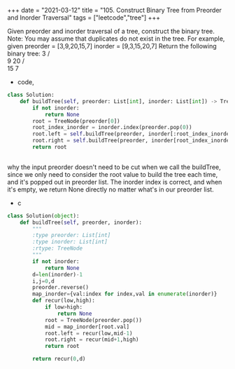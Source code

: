 +++
date = "2021-03-12"
title = "105. Construct Binary Tree from Preorder and Inorder Traversal"
tags = ["leetcode","tree"]
+++

Given preorder and inorder traversal of a tree, construct the binary tree.
Note:
You may assume that duplicates do not exist in the tree.
For example, given
preorder = [3,9,20,15,7] inorder = [9,3,15,20,7]
Return the following binary tree:
     3
   / \
  9  20
    /  \
   15   7

- code, 
```py
class Solution:
    def buildTree(self, preorder: List[int], inorder: List[int]) -> TreeNode:
        if not inorder:
            return None
        root = TreeNode(preorder[0])
        root_index_inorder = inorder.index(preorder.pop(0))
        root.left = self.buildTree(preorder, inorder[:root_index_inorder])
        root.right = self.buildTree(preorder, inorder[root_index_inorder+1:])
        return root
        

```
why the input preorder doesn't need to be cut when we call the buildTree, since we only need to consider the root value to build the tree each time, and it's popped out in preorder list. The inorder index is correct, and when it's empty, we return None directly no matter what's in our preorder list.
- c
```py
class Solution(object):
    def buildTree(self, preorder, inorder):
        """
        :type preorder: List[int]
        :type inorder: List[int]
        :rtype: TreeNode
        """
        if not inorder:
            return None
        d=len(inorder)-1
        i,j=0,d
        preorder.reverse()
        map_inorder={val:index for index,val in enumerate(inorder)}
        def recur(low,high):
            if low>high:
                return None
            root = TreeNode(preorder.pop())
            mid = map_inorder[root.val]
            root.left = recur(low,mid-1)
            root.right = recur(mid+1,high)
            return root

        return recur(0,d)
```
